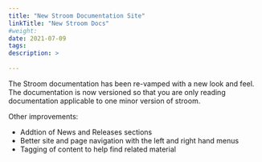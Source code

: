 ```yaml
---
title: "New Stroom Documentation Site"
linkTitle: "New Stroom Docs"
#weight:
date: 2021-07-09
tags: 
description: >
  
---
```


The Stroom documentation has been re-vamped with a new look and feel.
The documentation is now versioned so that you are only reading documentation applicable to one minor version of stroom.

Other improvements:

* Addtion of News and Releases sections
* Better site and page navigation with the left and right hand menus
* Tagging of content to help find related material
